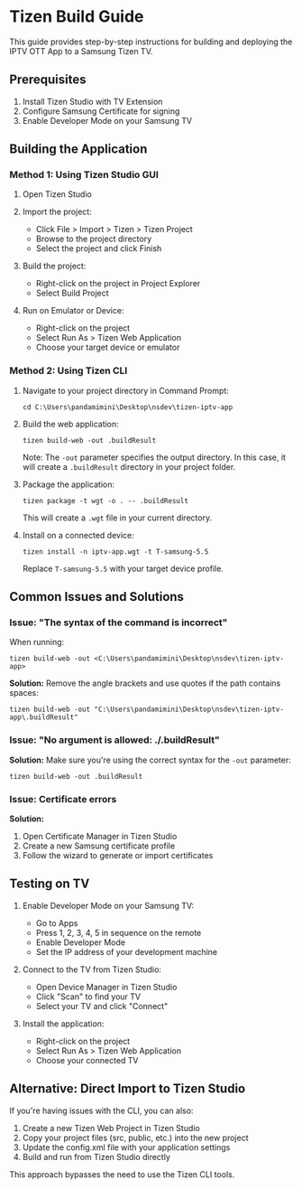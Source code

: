 # Tizen Build Guide

This guide provides step-by-step instructions for building and deploying the IPTV OTT App to a Samsung Tizen TV.

## Prerequisites

1. Install Tizen Studio with TV Extension
2. Configure Samsung Certificate for signing
3. Enable Developer Mode on your Samsung TV

## Building the Application

### Method 1: Using Tizen Studio GUI

1. Open Tizen Studio
2. Import the project:
   - Click File > Import > Tizen > Tizen Project
   - Browse to the project directory
   - Select the project and click Finish

3. Build the project:
   - Right-click on the project in Project Explorer
   - Select Build Project

4. Run on Emulator or Device:
   - Right-click on the project
   - Select Run As > Tizen Web Application
   - Choose your target device or emulator

### Method 2: Using Tizen CLI

1. Navigate to your project directory in Command Prompt:
   ```
   cd C:\Users\pandamimini\Desktop\nsdev\tizen-iptv-app
   ```

2. Build the web application:
   ```
   tizen build-web -out .buildResult
   ```
   Note: The `-out` parameter specifies the output directory. In this case, it will create a `.buildResult` directory in your project folder.

3. Package the application:
   ```
   tizen package -t wgt -o . -- .buildResult
   ```
   This will create a `.wgt` file in your current directory.

4. Install on a connected device:
   ```
   tizen install -n iptv-app.wgt -t T-samsung-5.5
   ```
   Replace `T-samsung-5.5` with your target device profile.

## Common Issues and Solutions

### Issue: "The syntax of the command is incorrect"

When running:
```
tizen build-web -out <C:\Users\pandamimini\Desktop\nsdev\tizen-iptv-app>
```

**Solution:**
Remove the angle brackets and use quotes if the path contains spaces:
```
tizen build-web -out "C:\Users\pandamimini\Desktop\nsdev\tizen-iptv-app\.buildResult"
```

### Issue: "No argument is allowed: ./.buildResult"

**Solution:**
Make sure you're using the correct syntax for the `-out` parameter:
```
tizen build-web -out .buildResult
```

### Issue: Certificate errors

**Solution:**
1. Open Certificate Manager in Tizen Studio
2. Create a new Samsung certificate profile
3. Follow the wizard to generate or import certificates

## Testing on TV

1. Enable Developer Mode on your Samsung TV:
   - Go to Apps
   - Press 1, 2, 3, 4, 5 in sequence on the remote
   - Enable Developer Mode
   - Set the IP address of your development machine

2. Connect to the TV from Tizen Studio:
   - Open Device Manager in Tizen Studio
   - Click "Scan" to find your TV
   - Select your TV and click "Connect"

3. Install the application:
   - Right-click on the project
   - Select Run As > Tizen Web Application
   - Choose your connected TV

## Alternative: Direct Import to Tizen Studio

If you're having issues with the CLI, you can also:

1. Create a new Tizen Web Project in Tizen Studio
2. Copy your project files (src, public, etc.) into the new project
3. Update the config.xml file with your application settings
4. Build and run from Tizen Studio directly

This approach bypasses the need to use the Tizen CLI tools.
